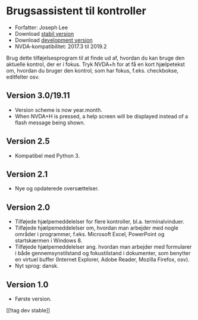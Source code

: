 # Brugsassistent til kontroller #

* Forfatter: Joseph Lee
* Download [stabil version][1]
* Download [development version][2]
* NVDA-kompatibilitet: 2017.3 til 2019.2

Brug dette tilføjelsesprogram til at finde ud af, hvordan du kan bruge den
aktuelle kontrol, der er i fokus. Tryk NVDA+h for at få en kort hjælpetekst
om, hvordan du bruger den kontrol, som har fokus, f.eks. checkbokse,
editfelter osv.

## Version 3.0/19.11

* Version scheme is now year.month.
* When NVDA+H is pressed, a help screen will be displayed instead of a flash
  message being shown.

## Version 2.5

* Kompatibel med Python 3.

## Version 2.1

* Nye og opdaterede oversættelser.

## Version 2.0

* Tilføjede hjælpemeddelelser for flere kontroller, bl.a. terminalvinduer.
* Tilføjede hjælpemeddelelser om, hvordan man arbejder med nogle områder i
  programmer, f.eks. Microsoft Excel, PowerPoint og startskærmen i Windows
  8.
* Tilføjede hjælpemeddelelser ang. hvordan man arbejder med formularer i
  både gennemsynstilstand og fokustilstand i dokumenter, som benytter en
  virtuel buffer (Internet Explorer, Adobe Reader, Mozilla Firefox, osv).
* Nyt sprog: dansk.

## Version 1.0

* Første version.

[[!tag dev stable]]

[1]: https://addons.nvda-project.org/files/get.php?file=cua

[2]: https://addons.nvda-project.org/files/get.php?file=cua-dev
